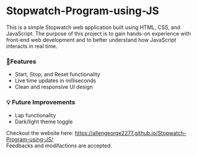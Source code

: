 # Stopwatch-Program-using-JS

This is a simple Stopwatch web application built using HTML, CSS, and JavaScript. The purpose of this project is to gain hands-on experience with front-end web development and to better understand how JavaScript interacts in real time.

### 🚀Features
- Start, Stop, and Reset functionality
- Live time updates in milliseconds
- Clean and responsive UI design

### 💡 Future Improvements
- Lap functionality
- Dark/light theme toggle

Checkout the website here: https://allengeorge2277.github.io/Stopwatch-Program-using-JS/  
Feedbacks and modifactions are accepted.
